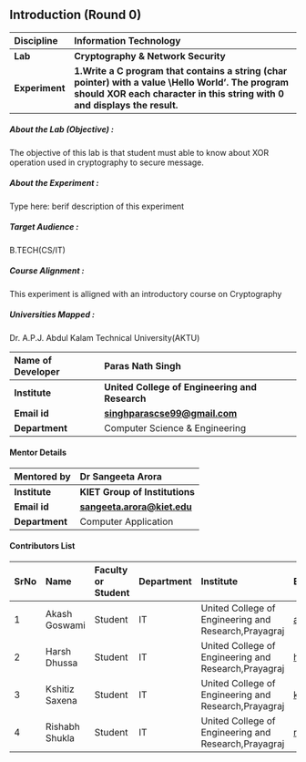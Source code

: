 ## Introduction (Round 0)
<b>Discipline | <b>Information Technology
:--|:--|
<b> Lab | <b> Cryptography & Network Security
<b> Experiment|     <b> 1.Write a C program that contains a string (char pointer) with a value \Hello World’. The program should XOR each character in this string with 0 and displays the result.

<h5> About the Lab (Objective) : </h5>

The objective of this lab is that student must able to know about XOR operation used in cryptography to secure message.

<h5> About the Experiment : </h5>

Type here: berif description of this experiment

<h5> Target Audience : </h5>

B.TECH(CS/IT)

<h5> Course Alignment : </h5>

This experiment is alligned with an introductory course on Cryptography

<h5> Universities Mapped : </h5>

Dr. A.P.J. Abdul Kalam Technical University(AKTU)

<b>Name of Developer | <b> Paras Nath Singh
:--|:--|
<b> Institute | <b> United College of Engineering and Research
<b> Email id|     <b> singhparascse99@gmail.com
<b> Department | Computer Science & Engineering

#### Mentor Details

<b>Mentored by | <b> Dr Sangeeta Arora
:--|:--|
<b> Institute | <b> KIET Group of Institutions
<b> Email id|     <b> sangeeta.arora@kiet.edu
<b> Department | Computer Application

#### Contributors List

SrNo | Name | Faculty or Student | Department| Institute | Email id
:--|:--|:--|:--|:--|:--|
1 | Akash Goswami| Student | IT | United College of Engineering and Research,Prayagraj| ag28796@gmail.com
2 | Harsh Dhussa | Student |  IT | United College of Engineering and Research,Prayagraj |harshdhussa@gmail.com
3 | Kshitiz Saxena | Student |  IT | United College of Engineering and Research,Prayagraj |kshitizspn2000@gmail.com
4 | Rishabh Shukla | Student |  IT |United College of Engineering and Research,Prayagraj |rishabhshukla321@gmail.com


